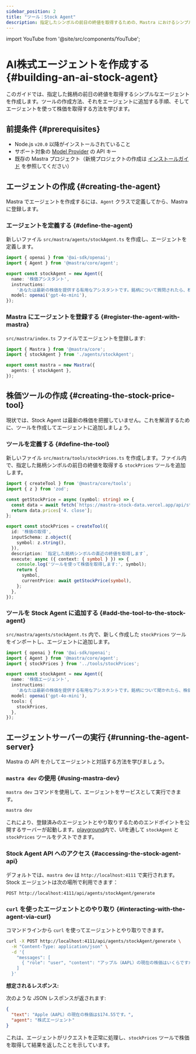 ```yaml
---
sidebar_position: 2
title: "ツール：Stock Agent"
description: 指定したシンボルの前日の終値を取得するための、Mastra におけるシンプルな Stock Agent 作成ガイド。
---
```


import YouTube from '@site/src/components/YouTube';

# AI株式エージェントを作成する \{#building-an-ai-stock-agent\}

このガイドでは、指定した銘柄の前日の終値を取得するシンプルなエージェントを作成します。ツールの作成方法、それをエージェントに追加する手順、そしてエージェントを使って株価を取得する方法を学びます。

<YouTube id="rIaZ4l7y9wo" />

## 前提条件 \{#prerequisites\}

* Node.js `v20.0` 以降がインストールされていること
* サポート対象の [Model Provider](/docs/models/providers) の API キー
* 既存の Mastra プロジェクト（新規プロジェクトの作成は [インストールガイド](/docs/getting-started/installation) を参照してください）

## エージェントの作成 \{#creating-the-agent\}

Mastra でエージェントを作成するには、`Agent` クラスで定義してから、Mastra に登録します。

### エージェントを定義する \{#define-the-agent\}

新しいファイル `src/mastra/agents/stockAgent.ts` を作成し、エージェントを定義します。

```ts copy filename="src/mastra/agents/stockAgent.ts"
import { openai } from '@ai-sdk/openai';
import { Agent } from '@mastra/core/agent';

export const stockAgent = new Agent({
  name: '株価アシスタント',
  instructions:
    'あなたは最新の株価を提供する有用なアシスタントです。銘柄について質問されたら、株価ツールを使って価格を取得してください。',
  model: openai('gpt-4o-mini'),
});
```

### Mastra にエージェントを登録する \{#register-the-agent-with-mastra\}

`src/mastra/index.ts` ファイルでエージェントを登録します:

```ts copy filename="src/mastra/index.ts" {2, 5}
import { Mastra } from '@mastra/core';
import { stockAgent } from './agents/stockAgent';

export const mastra = new Mastra({
  agents: { stockAgent },
});
```

## 株価ツールの作成 \{#creating-the-stock-price-tool\}

現状では、Stock Agent は最新の株価を把握していません。これを解消するために、ツールを作成してエージェントに追加しましょう。

### ツールを定義する \{#define-the-tool\}

新しいファイル `src/mastra/tools/stockPrices.ts` を作成します。ファイル内で、指定した銘柄シンボルの前日の終値を取得する `stockPrices` ツールを追加します。

```ts filename="src/mastra/tools/stockPrices.ts"
import { createTool } from '@mastra/core/tools';
import { z } from 'zod';

const getStockPrice = async (symbol: string) => {
  const data = await fetch(`https://mastra-stock-data.vercel.app/api/stock-data?symbol=${symbol}`).then(r => r.json());
  return data.prices['4. close'];
};

export const stockPrices = createTool({
  id: '株価の取得',
  inputSchema: z.object({
    symbol: z.string(),
  }),
  description: `指定した銘柄シンボルの直近の終値を取得します`,
  execute: async ({ context: { symbol } }) => {
    console.log('ツールを使って株価を取得します:', symbol);
    return {
      symbol,
      currentPrice: await getStockPrice(symbol),
    };
  },
});
```

### ツールを Stock Agent に追加する \{#add-the-tool-to-the-stock-agent\}

`src/mastra/agents/stockAgent.ts` 内で、新しく作成した `stockPrices` ツールをインポートし、エージェントに追加します。

```ts copy filename="src/mastra/agents/stockAgent.ts" {3, 10-12}
import { openai } from '@ai-sdk/openai';
import { Agent } from '@mastra/core/agent';
import { stockPrices } from '../tools/stockPrices';

export const stockAgent = new Agent({
  name: '株価エージェント',
  instructions:
    'あなたは最新の株価を提供する有用なアシスタントです。銘柄について聞かれたら、株価ツールを使って価格を取得してください。',
  model: openai('gpt-4o-mini'),
  tools: {
    stockPrices,
  },
});
```

## エージェントサーバーの実行 \{#running-the-agent-server\}

Mastra の API を介してエージェントと対話する方法を学びましょう。

### `mastra dev` の使用 \{#using-mastra-dev\}

`mastra dev` コマンドを使用して、エージェントをサービスとして実行できます。

```bash copy
mastra dev
```

これにより、登録済みのエージェントとやり取りするためのエンドポイントを公開するサーバーが起動します。[playground](/docs/getting-started/local-dev-playground)内で、UIを通して `stockAgent` と `stockPrices` ツールをテストできます。

### Stock Agent API へのアクセス \{#accessing-the-stock-agent-api\}

デフォルトでは、`mastra dev` は `http://localhost:4111` で実行されます。Stock エージェントは次の場所で利用できます：

```
POST http://localhost:4111/api/agents/stockAgent/generate
```

### `curl` を使ったエージェントとのやり取り \{#interacting-with-the-agent-via-curl\}

コマンドラインから `curl` を使ってエージェントとやり取りできます。

```bash copy
curl -X POST http://localhost:4111/api/agents/stockAgent/generate \
  -H "Content-Type: application/json" \
  -d '{
    "messages": [
      { "role": "user", "content": "アップル（AAPL）の現在の株価はいくらですか？" }
    ]
  }'
```

**想定されるレスポンス:**

次のような JSON レスポンスが返されます:

```json
{
  "text": "Apple（AAPL）の現在の株価は$174.55です。",
  "agent": "株式エージェント"
}
```

これは、エージェントがリクエストを正常に処理し、`stockPrices` ツールで株価を取得して結果を返したことを示しています。
